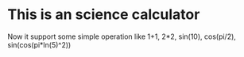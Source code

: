 # This is an science calculator
Now it support some simple operation like 1+1, 2\*2, sin(10), cos(pi/2), sin(cos(pi\*ln(5)^2))
